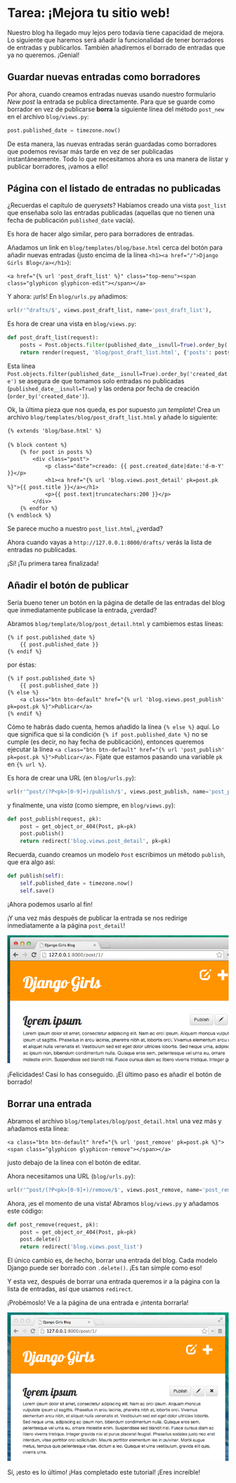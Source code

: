 # Tarea: ¡Mejora tu sitio web!

Nuestro blog ha llegado muy lejos pero todavía tiene capacidad de mejora. Lo siguiente que haremos será añadir la funcionalidad de tener borradores de entradas y publicarlos. También añadiremos el borrado de entradas que ya no queremos. ¡Genial!


## Guardar nuevas entradas como borradores

Por ahora, cuando creamos entradas nuevas usando nuestro formulario *New post* la entrada se publica directamente. Para que se guarde como borrador en vez de publicarse **borra** la siguiente línea del método `post_new` en el archivo `blog/views.py`: 

```python
post.published_date = timezone.now()
```

De esta manera, las nuevas entradas serán guardadas como borradores que podemos revisar más tarde en vez de ser publicadas instantáneamente. Todo lo que necesitamos ahora es una manera de listar y publicar borradores, ¡vamos a ello!

## Página con el listado de entradas no publicadas

¿Recuerdas el capítulo de *querysets*? Habíamos creado una vista `post_list` que enseñaba solo las entradas publicadas (aquellas que no tienen una fecha de publicación `published_date` vacía). 

Es hora de hacer algo similar, pero para borradores de entradas.

Añadamos un link en `blog/templates/blog/base.html` cerca del botón para añadir nuevas entradas (justo encima de la línea `<h1><a href="/">Django Girls Blog</a></h1>`):

```django
<a href="{% url 'post_draft_list' %}" class="top-menu"><span class="glyphicon glyphicon-edit"></span></a>
```

Y ahora: ¡urls! En `blog/urls.py` añadimos:

```python
url(r'^drafts/$', views.post_draft_list, name='post_draft_list'),
```

Es hora de crear una vista en `blog/views.py`:

```python
def post_draft_list(request):
    posts = Post.objects.filter(published_date__isnull=True).order_by('created_date')
    return render(request, 'blog/post_draft_list.html', {'posts': posts})
```

Esta línea `Post.objects.filter(published_date__isnull=True).order_by('created_date')` se asegura de que tomamos solo entradas no publicadas (`published_date__isnull=True`) y las ordena por fecha de creación (`order_by('created_date')`).

Ok, la última pieza que nos queda, es por supuesto ¡un *template*! Crea un archivo `blog/templates/blog/post_draft_list.html` y añade lo siguiente:

```django
{% extends 'blog/base.html' %}

{% block content %}
    {% for post in posts %}
        <div class="post">
            <p class="date">creado: {{ post.created_date|date:'d-m-Y' }}</p>
            <h1><a href="{% url 'blog.views.post_detail' pk=post.pk %}">{{ post.title }}</a></h1>
            <p>{{ post.text|truncatechars:200 }}</p>
        </div>
    {% endfor %}
{% endblock %}
```

Se parece mucho a nuestro `post_list.html`, ¿verdad?

Ahora cuando vayas a `http://127.0.0.1:8000/drafts/` verás la lista de entradas no publicadas.

¡Sí! ¡Tu primera tarea finalizada!

## Añadir el botón de publicar

Sería bueno tener un botón en la página de detalle de las entradas del blog que inmediatamente publicase la entrada, ¿verdad?

Abramos `blog/template/blog/post_detail.html` y cambiemos estas líneas:

```django
{% if post.published_date %}
    {{ post.published_date }}
{% endif %}
```

por éstas:

```django
{% if post.published_date %}
    {{ post.published_date }}
{% else %}
    <a class="btn btn-default" href="{% url 'blog.views.post_publish' pk=post.pk %}">Publicar</a>
{% endif %}
```

Cómo te habrás dado cuenta, hemos añadido la línea `{% else %}` aquí. Lo que significa que si la condición `{% if post.published_date %}` no se cumple (es decir, no hay fecha de publicación), entonces queremos ejecutar la línea `<a class="btn btn-default" href="{% url 'post_publish' pk=post.pk %}">Publicar</a>`. Fíjate que estamos pasando una variable `pk` en `{% url %}`.

Es hora de crear una URL (en `blog/urls.py`):

```python
url(r'^post/(?P<pk>[0-9]+)/publish/$', views.post_publish, name='post_publish'),
```

y finalmente, una *vista* (como siempre, en `blog/views.py`):

```python
def post_publish(request, pk):
    post = get_object_or_404(Post, pk=pk)
    post.publish()
    return redirect('blog.views.post_detail', pk=pk)
```

Recuerda, cuando creamos un modelo `Post` escribimos un método `publish`, que era algo así:

```python
def publish(self):
    self.published_date = timezone.now()
    self.save()
```

¡Ahora podemos usarlo al fin!

¡Y una vez más después de publicar la entrada se nos redirige inmediatamente a la página `post_detail`!  

![Publish button](images/publish2.png)

¡Felicidades! Casi lo has conseguido. ¡El último paso es añadir el botón de borrado!

## Borrar una entrada

Abramos el archivo `blog/templates/blog/post_detail.html` una vez más y añadamos esta línea:

```django
<a class="btn btn-default" href="{% url 'post_remove' pk=post.pk %}"><span class="glyphicon glyphicon-remove"></span></a>
```

justo debajo de la línea con el botón de editar.

Ahora necesitamos una URL (`blog/urls.py`):

```python
url(r'^post/(?P<pk>[0-9]+)/remove/$', views.post_remove, name='post_remove'),
```

Ahora, ¡es el momento de una vista! Abramos `blog/views.py` y añadamos este código:

```python
def post_remove(request, pk):
    post = get_object_or_404(Post, pk=pk)
    post.delete()
    return redirect('blog.views.post_list')
```

El único cambio es, de hecho, borrar una entrada del blog. Cada modelo Django puede ser borrado con `.delete()`. ¡Es tan simple como eso!

Y esta vez, después de borrar una entrada queremos ir a la página con la lista de entradas, así que usamos `redirect`.

¡Probémoslo! Ve a la página de una entrada e ¡intenta borrarla!

![Delete button](images/delete3.png)

Sí, ¡esto es lo último! ¡Has completado este tutorial! ¡Eres increíble!
